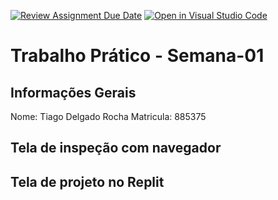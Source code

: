 [![Review Assignment Due Date](https://classroom.github.com/assets/deadline-readme-button-22041afd0340ce965d47ae6ef1cefeee28c7c493a6346c4f15d667ab976d596c.svg)](https://classroom.github.com/a/Ue6hVgM5)
[![Open in Visual Studio Code](https://classroom.github.com/assets/open-in-vscode-2e0aaae1b6195c2367325f4f02e2d04e9abb55f0b24a779b69b11b9e10269abc.svg)](https://classroom.github.com/online_ide?assignment_repo_id=18274379&assignment_repo_type=AssignmentRepo)
# Trabalho Prático - Semana-01

## Informações Gerais
Nome: Tiago Delgado Rocha
Matricula: 885375

## Tela de inspeção com navegador


## Tela de projeto no Replit

